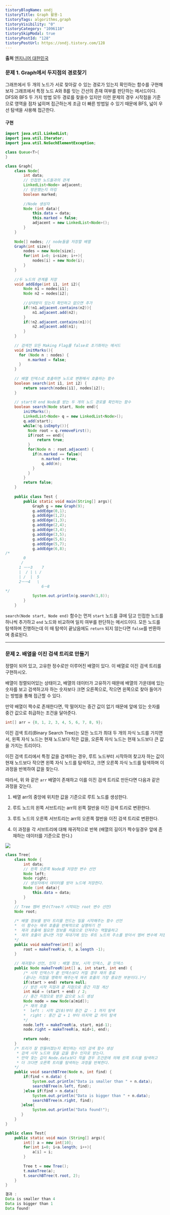 ```yaml
---
tistoryBlogName: ondj
tistoryTitle: Graph 활용-1
tistoryTags: algorithms,graph
tistoryVisibility: "0"
tistoryCategory: "1096118"
tistorySkipModal: true
tistoryPostId: "128"
tistoryPostUrl: https://ondj.tistory.com/128
---
```

**출처** [엔지니어 대한민국](https://www.youtube.com/watch?v=9ZZbA2iPjtM&list=PLjSkJdbr_gFY8VgactUs6_Jc9Ke8cPzZP&index=8)

### 문제 1. Graph에서 두지점의 경로찾기

그래프에서 두 개의 노드가 서로 찾아갈 수 있는 경로가 있는지 확인하는 함수를 구현해보자 그래프에서 특정 노드 A와 B를 잇는 간선의 존재 여부를 판단하는 메서드이다. DFS와 BFS 두 가지 방법 모두 경로를 찾을수 있지만 이런 문제의 경우 시작점을 기준으로 영역을 점차 넓히며 접근하는게 조금 더 빠른 방법일 수 있기 때문에 BFS, 넓이 우선 탐색을 사용해 접근한다.

#### 구현
```java
import java.util.LinkedList;
import java.util.Iterator;
import java.util.NoSuchElementException;

class Queue<T>{
}

class Graph{
	class Node{
    	int data;
        // 인접한 노드들과의 관계
        LinkedList<Node> adjacent;
        // 방문했는지 마킹
        boolean marked;
        
        //Node 생성자
        Node (int data){
        	this.data = data;
            this.marked = false;
            adjacent = new LinkedList<Node>();
        }
	}
    
    Node[] nodes; // node들을 저장할 배열
    Graph(int size){
    	nodes = new Node[size];
        for(int i=0; i<size; i++){
        	nodes[i] = new Node(i);
        }
    }
    
    //두 노드의 관계를 저장
    void addEdge(int i1, int i2){
    	Node n1 = nodes[i1];
        Node n2 = nodes[i2];
        
        //상대방이 있는지 확인하고 없으면 추가
        if(!n1.adjacent.contains(n2)){
        	n1.adjacent.add(n2);
        }
        if(!n2.adjacent.contains(n1)){
        	n2.adjacent.add(n1);
        }
    }
    
    // 검색전 모든 Making Flag를 false로 초기화하는 메서드
    void initMarks(){
      for (Node n : nodes) {
          n.marked = false;	
      }
	}
    
    // 배열 인덱스로 호출하면 노드로 변환해서 호출하는 함수
    boolean search(int i1, int i2) {
    	return search(nodes[i1], nodes[i2]);
    }
    
    // start와 end Node를 받는 두 개의 노드 경로를 확인하는 함수
    boolean search(Node start, Node end){
    	initMarks();
        LinkedList<Node> q = new LinkedList<Node>();
        q.add(start);
        while(!q.isEmpty()){
          Node root = q.removeFirst();
          if(root == end){
              return true;
          }
          for(Node n : root.adjacent) {
          	if(n.marked == false){
            	n.marked = true;
                q.add(n);
            }
          }
        }
        return false;
    }
    
    public class Test {
    	public static void main(String[] args){
        	Graph g = new Graph(9);
            g.addEdge(0,1);
            g.addEdge(1,2);
            g.addEdge(1,3);
            g.addEdge(2,4);
            g.addEdge(3,4);
            g.addEdge(3,5);
            g.addEdge(5,6);
            g.addEdge(5,7);
            g.addEdge(6,8);
/*
        0
       /
      1 ㅡㅡ3    7
      |  / | \ /
      | /  |  5
      2ㅡㅡ4   \
                6ㅡ8
*/
			System.out.println(g.search(1,8));
        }
    }
   ```
   
   `search(Node start, Node end)` 함수는 먼저 `start` 노드를 큐에 담고 인접한 노드를 하나씩 추가하고 `end` 노드와 비교하며 일치 여부를 판단하는 메서드이다.
모든 노드를 탐색하며 진행하는데 이 때 탐색이 끝났음에도 `return` 되지 않는다면 `false`를 반환하며 종료된다.

---

### 문제 2. 배열을 이진 검색 트리로 만들기

정렬이 되어 있고, 고유한 정수로만 이루어진 배열이 있다. 이 배열로 이진 검색 트리를 구현하시오.

배열이 정렬되어있는 상태이고, 배열의 데이터가 고유하기 때문에 배열의 가운데에 있는 숫자를 보고 검색하고자 하는 숫자보다 크면 오른쪽으로, 작으면 왼쪽으로 찾아 들어가는 방법을 통해 접근할 수 있다.


만약 배열이 짝수로 존재한다면, 딱 떨어지는 중간 값이 없기 때문에 앞에 있는 숫자를 중간 값으로 취급하는 조건을 달아준다.

```java
int[] arr = {0, 1, 2, 3, 4, 5, 6, 7, 8, 9};
```

이진 검색 트리(Binary Search Tree)는 모든 노드가 최대 두 개의 자식 노드를 가지면서, 왼쪽 자식 노드는 현재 노드보다 작은 값을, 오른쪽 자식 노드는 현재 노드보다 큰 값을 가지는 트리이다.

이진 검색 트리에서 특정 값을 검색하는 경우, 루트 노드부터 시작하여 찾고자 하는 값이 현재 노드보다 작으면 왼쪽 자식 노드를 탐색하고, 크면 오른쪽 자식 노드를 탐색하며 이 과정을 반복하여 값을 찾는다.

따라서, 위 와 같은 `arr` 배열이 존재하고 이를 이진 검색 트리로 만든다면 다음과 같은 과정을 갖는다.

1. 배열 arr의 중앙에 위치한 값을 기준으로 루트 노드를 생성한다.

2. 루트 노드의 왼쪽 서브트리는 arr의 왼쪽 절반을 이진 검색 트리로 변환한다.

3. 루트 노드의 오른쪽 서브트리는 arr의 오른쪽 절반을 이진 검색 트리로 변환한다.

4. 이 과정을 각 서브트리에 대해 재귀적으로 반복
(배열의 길이가 짝수일경우 앞에 존재하는 데이터를 기준으로 한다.)

![](https://velog.velcdn.com/images/ondj/post/05fe73f9-1556-47e8-9e2c-325537be97b5/image.png)

```java
class Tree{
	class Node {
    	int data;
        // 왼쪽 오른쪽 Node를 저장한 변수 선언
        Node left;
        Node right;
        // 생성자에서 데이터를 받아 노드에 저장한다.
        Node (int data){
        	this.data = data;
        }
    } 
    // Tree 멤버 변수(Tree가 시작되는 root 변수 선언)
    Node root;
    
    /* 배열 정보를 받아 트리를 만드는 일을 시작해주는 함수 선언
    *  이 함수는 재귀 호출을 반복적으로 실행하기 전
    *  재귀 호출에 필요한 정보를 처음으로 던져주는 역할을하고
    *  재귀 호출이 끝나면 가장 꼭대기에 있는 루트 노드의 주소를 받아서 멤버 변수에 저장한다.
    */
    public void makeTree(int[] a){
    	root = makeTreeR(a, 0, a.length -1);
    }
    
    // 재귀함수 선언, 인자 : 배열 정보, 시작 인덱스, 끝 인덱스
    public Node makeTreeR(int[] a, int start, int end) {
    	/* 시작 인덱스가 끝 인덱스보다 커질 경우 재귀 종료
        (끝나는 지점을 명확히 해주는게 재귀 호출의 가장 중요한 부분이다.)*/ 
    	if(start > end) return null;
        // 받은 시작 지점과 끝 지점으로 중간 지점 계산
        int mid = (start + end) / 2;
        // 중간 지점으로 받은 값으로 노드 생성
        Node node = new Node(a[mid]);
        /* 재귀 호출
        *  left : 시작 값(0)부터 중간 값 - 1 까지 탐색
        *  right : 중간 값 + 1 부터 마지막 값 까지 탐색
        */
        node.left = makeTreeR(a, start, mid-1);
        node.right = makeTreeR(a, mid+1, end);
        
        return node;
    }
    /* 트리가 잘 만들어졌는지 확인하는 이진 검색 함수 생성
	 * 검색 시작 노드와 찾을 값을 함수 인자로 받는다.
     * 만약 찾는 값이 Node.data보다 작을 경우 조건문에 의해 왼쪽 트리를 탐색하고
     * 더 크다면 오른쪽 트리를 탐색하는 과정을 반복한다.
    */
    public void searchBTree(Node n, int find) {
    	if(find < n.data) {
        	System.out.println("Data is smaller than " + n.data);
            searchBTree(n.left, find);
        }else if(find > n.data){
       		System.out.println("Data is bigger than " + n.data);
            searchBTree(n.right, find);
       }else{
       	    System.out.println("Data found!");
       }
    }
}

public class Test{
	public static void main (String[] args){
    	int[] a = new int[10];
        for(int i=0; i<a.length; i++){
        	a[i] = i;
        }
        
        Tree t = new Tree();
        t.makeTree(a);
        t.searchBTree(t.root, 2);
    }
}

결과 :
Data is smaller than 4
Data is bigger than 1
Data found!
```

